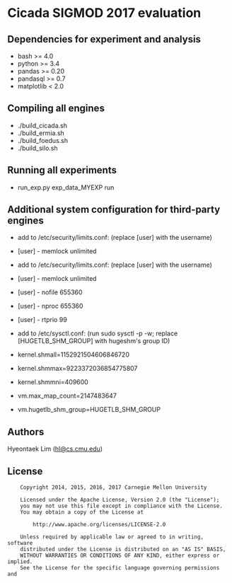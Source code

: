 Cicada SIGMOD 2017 evaluation
=============================

Dependencies for experiment and analysis
----------------------------------------

 * bash >= 4.0
 * python >= 3.4
 * pandas >= 0.20
 * pandasql >= 0.7
 * matplotlib < 2.0

Compiling all engines
---------------------

 * ./build_cicada.sh
 * ./build_ermia.sh
 * ./build_foedus.sh
 * ./build_silo.sh

Running all experiments
-----------------------

 * run_exp.py exp_data_MYEXP run

Additional system configuration for third-party engines
-------------------------------------------------------

 * add to /etc/security/limits.conf: (replace [user] with the username)
 * [user] - memlock unlimited

 * add to /etc/security/limits.conf: (replace [user] with the username)
 * [user] - memlock unlimited
 * [user] - nofile 655360
 * [user] - nproc 655360
 * [user] - rtprio 99

 * add to /etc/sysctl.conf: (run sudo sysctl -p -w; replace [HUGETLB_SHM_GROUP] with hugeshm's group ID)
 * kernel.shmall=1152921504606846720
 * kernel.shmmax=9223372036854775807
 * kernel.shmmni=409600
 * vm.max_map_count=2147483647
 * vm.hugetlb_shm_group=HUGETLB_SHM_GROUP

Authors
-------

Hyeontaek Lim (hl@cs.cmu.edu)

License
-------

        Copyright 2014, 2015, 2016, 2017 Carnegie Mellon University

        Licensed under the Apache License, Version 2.0 (the "License");
        you may not use this file except in compliance with the License.
        You may obtain a copy of the License at

            http://www.apache.org/licenses/LICENSE-2.0

        Unless required by applicable law or agreed to in writing, software
        distributed under the License is distributed on an "AS IS" BASIS,
        WITHOUT WARRANTIES OR CONDITIONS OF ANY KIND, either express or implied.
        See the License for the specific language governing permissions and

